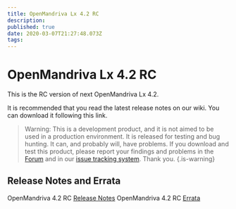 ```yaml
---
title: OpenMandriva Lx 4.2 RC
description: 
published: true
date: 2020-03-07T21:27:48.073Z
tags: 
---
```


# OpenMandriva Lx 4.2 RC

This is the RC version of next OpenMandriva Lx 4.2.

It is recommended that you read the latest release notes on our wiki.
You can download it following this link.

> Warning: This is a development product, and it is not aimed to be used in a production environment. It is released for testing and bug hunting. It can, and probably will, have problems. If you download and test this product, please report your findings and problems in the [Forum](http://forum.openmandriva.org/) and in our [issue tracking system](http://issues.openmandriva.org/).
Thank you.
{.is-warning}


## Release Notes and Errata
OpenMandriva 4.2 RC [Release Notes](/releases/omlx42/rc/notes)
OpenMandriva 4.2 RC [Errata](/releases/omlx42/rc/errata)
